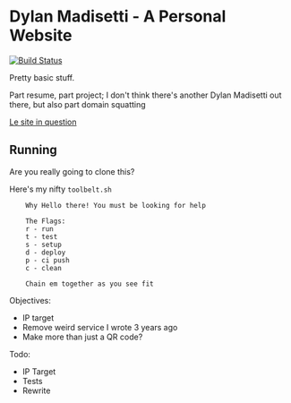 Dylan Madisetti - A Personal Website
=========

[![Build Status](https://travis-ci.org/dmadisetti/dylanmadisetti.png)](https://travis-ci.org/dylanmadisetti/noughtscrosses)

Pretty basic stuff.

Part resume, part project; I don't think there's another Dylan Madisetti out there, but also part domain squatting

[Le site in question](http://www.dylanmasietti.com/)

Running
---
Are you really going to clone this?

Here's my nifty `toolbelt.sh`

```
    Why Hello there! You must be looking for help

    The Flags:
    r - run
    t - test
    s - setup
    d - deploy
    p - ci push
    c - clean

    Chain em together as you see fit
```


Objectives:

- IP target
- Remove weird service I wrote 3 years ago
- Make more than just a QR code?

Todo:

- IP Target
- Tests
- Rewrite